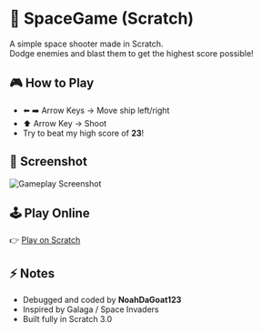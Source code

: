 # 🚀 SpaceGame (Scratch)

A simple space shooter made in Scratch.  
Dodge enemies and blast them to get the highest score possible!

## 🎮 How to Play
- ⬅️ ➡️ Arrow Keys → Move ship left/right  
- ⬆️ Arrow Key → Shoot  
- Try to beat my high score of **23**!

## 📸 Screenshot
![Gameplay Screenshot](screenshot.png)

## 🕹️ Play Online
👉 [Play on Scratch](https://scratch.mit.edu/projects/2111466464/)  

## ⚡ Notes
- Debugged and coded by **NoahDaGoat123**  
- Inspired by Galaga / Space Invaders  
- Built fully in Scratch 3.0  
